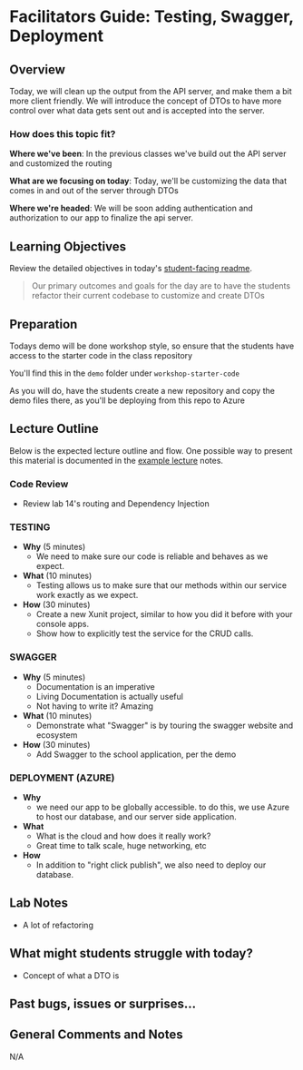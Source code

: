 # Facilitators Guide: Testing, Swagger, Deployment

## Overview

Today, we will clean up the output from the API server, and make them a bit more client friendly. We will introduce the concept of DTOs to have more control over what data gets sent out and is accepted into the server.

### How does this topic fit?

**Where we've been**:
In the previous classes we've build out the API server and customized the routing

**What are we focusing on today**:
Today, we'll be customizing the data that comes in and out of the server through DTOs

**Where we're headed**:
We will be soon adding authentication and authorization to our app to finalize the api server.

## Learning Objectives

Review the detailed objectives in today's [student-facing readme](../README.md).

> Our primary outcomes and goals for the day are to have the students refactor their current codebase to customize and create DTOs

## Preparation

Todays demo will be done workshop style, so ensure that the students have access to the starter code in the class repository

You'll find this in the `demo` folder under `workshop-starter-code`

As you will do, have the students create a new repository and copy the demo files there, as you'll be deploying from this repo to Azure

## Lecture Outline

Below is the expected lecture outline and flow. One possible way to present this material is documented in the [example lecture](../LECTURE-NOTES.md) notes.

### Code Review

- Review lab 14's routing and Dependency Injection

### TESTING
- **Why** (5 minutes)
  - We need to make sure our code is reliable and behaves as we expect.
- **What** (10 minutes)
  - Testing allows us to make sure that our methods within our service work exactly as we expect.
- **How** (30 minutes)
  - Create a new Xunit project, similar to how you did it before with your console apps.
  - Show how to explicitly test the service for the CRUD calls.

### SWAGGER
- **Why** (5 minutes)
  - Documentation is an imperative
  - Living Documentation is actually useful
  - Not having to write it? Amazing
- **What** (10 minutes)
  - Demonstrate what "Swagger" is by touring the swagger website and ecosystem
- **How** (30 minutes)
  - Add Swagger to the school application, per the demo

### DEPLOYMENT (AZURE)
- **Why**
  - we need our app to be globally accessible. to do this, we use Azure to host our database, and our server side application.
- **What**
  - What is the cloud and how does it really work?
  - Great time to talk scale, huge networking, etc
- **How**
  - In addition to "right click publish", we also need to deploy our database.

## Lab Notes
- A lot of refactoring

## What might students struggle with today?
- Concept of what a DTO is

## Past bugs, issues or surprises...


## General Comments and Notes

N/A
